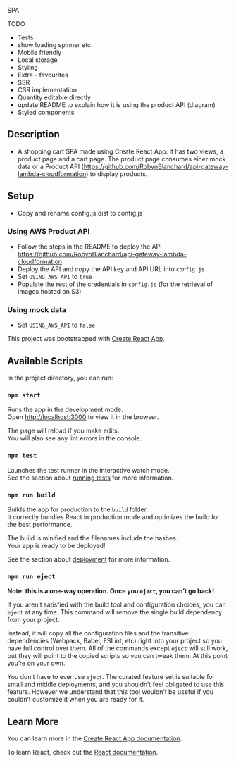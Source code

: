 SPA

TODO

- Tests
- show loading spinner etc.
- Mobile friendly
- Local storage
- Styling
- Extra - favourites
- SSR
- CSR implementation
- Quantity editable directly
- update README to explain how it is using the product API (diagram)
- Styled components

## Description

- A shopping cart SPA made using Create React App. It has two views, a product page and a cart page. The product page consumes eiher mock data or a Product API (https://github.com/RobynBlanchard/api-gateway-lambda-cloudformation) to display products.

## Setup

- Copy and rename config.js.dist to config.js

### Using AWS Product API

- Follow the steps in the README to deploy the API https://github.com/RobynBlanchard/api-gateway-lambda-cloudformation
- Deploy the API and copy the API key and API URL into `config.js`
- Set `USING_AWS_API` to `true`
- Populate the rest of the credentials in `config.js` (for the retrieval of images hosted on S3)

### Using mock data

- Set `USING_AWS_API` to `false`

This project was bootstrapped with [Create React App](https://github.com/facebook/create-react-app).

## Available Scripts

In the project directory, you can run:

### `npm start`

Runs the app in the development mode.<br>
Open [http://localhost:3000](http://localhost:3000) to view it in the browser.

The page will reload if you make edits.<br>
You will also see any lint errors in the console.

### `npm test`

Launches the test runner in the interactive watch mode.<br>
See the section about [running tests](https://facebook.github.io/create-react-app/docs/running-tests) for more information.

### `npm run build`

Builds the app for production to the `build` folder.<br>
It correctly bundles React in production mode and optimizes the build for the best performance.

The build is minified and the filenames include the hashes.<br>
Your app is ready to be deployed!

See the section about [deployment](https://facebook.github.io/create-react-app/docs/deployment) for more information.

### `npm run eject`

**Note: this is a one-way operation. Once you `eject`, you can’t go back!**

If you aren’t satisfied with the build tool and configuration choices, you can `eject` at any time. This command will remove the single build dependency from your project.

Instead, it will copy all the configuration files and the transitive dependencies (Webpack, Babel, ESLint, etc) right into your project so you have full control over them. All of the commands except `eject` will still work, but they will point to the copied scripts so you can tweak them. At this point you’re on your own.

You don’t have to ever use `eject`. The curated feature set is suitable for small and middle deployments, and you shouldn’t feel obligated to use this feature. However we understand that this tool wouldn’t be useful if you couldn’t customize it when you are ready for it.

## Learn More

You can learn more in the [Create React App documentation](https://facebook.github.io/create-react-app/docs/getting-started).

To learn React, check out the [React documentation](https://reactjs.org/).
